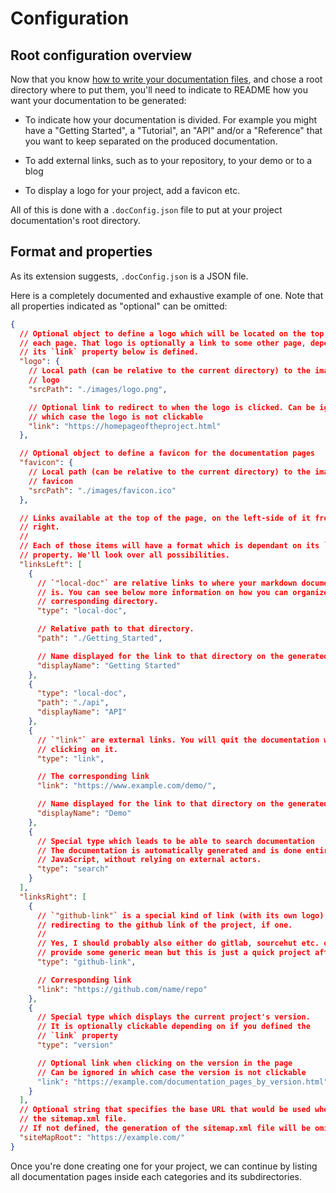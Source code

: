 # Configuration

## Root configuration overview

Now that you know
[how to write your documentation files](./Documentation_Files.md), and chose a
root directory where to put them, you'll need to indicate to README how you want
your documentation to be generated:

- To indicate how your documentation is divided. For example you might have a
  "Getting Started", a "Tutorial", an "API" and/or a "Reference" that you want
  to keep separated on the produced documentation.

- To add external links, such as to your repository, to your demo or to a blog

- To display a logo for your project, add a favicon etc.

All of this is done with a `.docConfig.json` file to put at your project
documentation's root directory.

## Format and properties

As its extension suggests, `.docConfig.json` is a JSON file.

Here is a completely documented and exhaustive example of one. Note that all
properties indicated as "optional" can be omitted:

```json
{
  // Optional object to define a logo which will be located on the top left of
  // each page. That logo is optionally a link to some other page, depending if
  // its `link` property below is defined.
  "logo": {
    // Local path (can be relative to the current directory) to the image of the
    // logo
    "srcPath": "./images/logo.png",

    // Optional link to redirect to when the logo is clicked. Can be ignored in
    // which case the logo is not clickable
    "link": "https://homepageoftheproject.html"
  },

  // Optional object to define a favicon for the documentation pages
  "favicon": {
    // Local path (can be relative to the current directory) to the image of the
    // favicon
    "srcPath": "./images/favicon.ico"
  },

  // Links available at the top of the page, on the left-side of it from left to
  // right.
  //
  // Each of those items will have a format which is dependant on its `"type"`
  // property. We'll look over all possibilities.
  "linksLeft": [
    {
      // `"local-doc"` are relative links to where your markdown documentation
      // is. You can see below more information on how you can organize the
      // corresponding directory.
      "type": "local-doc",

      // Relative path to that directory.
      "path": "./Getting_Started",

      // Name displayed for the link to that directory on the generated HTML pages.
      "displayName": "Getting Started"
    },
    {
      "type": "local-doc",
      "path": "./api",
      "displayName": "API"
    },
    {
      // `"link"` are external links. You will quit the documentation when
      // clicking on it.
      "type": "link",

      // The corresponding link
      "link": "https://www.example.com/demo/",

      // Name displayed for the link to that directory on the generated HTML pages.
      "displayName": "Demo"
    },
    {
      // Special type which leads to be able to search documentation
      // The documentation is automatically generated and is done entirely through
      // JavaScript, without relying on external actors.
      "type": "search"
    }
  ],
  "linksRight": [
    {
      // `"github-link"` is a special kind of link (with its own logo),
      // redirecting to the github link of the project, if one.
      //
      // Yes, I should probably also either do gitlab, sourcehut etc. or just
      // provide some generic mean but this is just a quick project after all
      "type": "github-link",

      // Corresponding link
      "link": "https://github.com/name/repo"
    },
    {
      // Special type which displays the current project's version.
      // It is optionally clickable depending on if you defined the
      // `link` property
      "type": "version"

      // Optional link when clicking on the version in the page
      // Can be ignored in which case the version is not clickable
      "link": "https://example.com/documentation_pages_by_version.html",
    }
  ],
  // Optional string that specifies the base URL that would be used when generating
  // the sitemap.xml file. 
  // If not defined, the generation of the sitemap.xml file will be omitted.
  "siteMapRoot": "https://example.com/"
}
```

Once you're done creating one for your project, we can continue by listing all
documentation pages inside each categories and its subdirectories.
